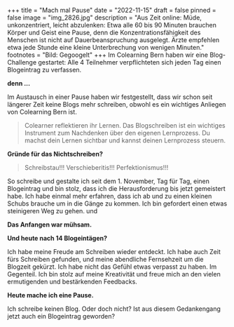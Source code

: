 +++
title = "Mach mal Pause"
date = "2022-11-15"
draft = false
pinned = false
image = "img_2826.jpg"
description = "Aus Zeit online: Müde, unkonzentriert, leicht abzulenken: Etwa alle 60 bis 90 Minuten brauchen Körper und Geist eine Pause, denn die Konzentrationsfähigkeit des Menschen ist nicht auf Dauerbeanspruchung ausgelegt. Ärzte empfehlen etwa jede Stunde eine kleine Unterbrechung von wenigen Minuten."
footnotes = "Bild: Gegoogelt"
+++
Im Colearning Bern haben wir eine Blog-Challenge gestartet: Alle 4 Teilnehmer verpflichteten sich jeden Tag einen Blogeintrag zu verfassen.

**denn ...**

Im Austausch in einer Pause haben wir festgestellt, dass wir schon seit längerer Zeit keine Blogs mehr schreiben, obwohl es ein wichtiges Anliegen von Colearning Bern ist. 

> Colearner reflektieren ihr Lernen. Das Blogschreiben ist ein wichtiges Instrument zum Nachdenken über den eigenen Lernprozess. Du machst dein Lernen sichtbar und kannst deinen Lernprozess steuern. 

**Gründe für das Nichtschreiben?**

> Schreibstau!!! Verschieberitis!!! Perfektionismus!!! 

So schreibe und gestalte ich seit dem 1. November, Tag für Tag, einen Blogeintrag und bin stolz, dass ich die Herausforderung bis jetzt gemeistert habe. Ich habe einmal mehr erfahren, dass ich ab und zu einen kleinen Schubs brauche um in die Gänge zu kommen. Ich bin gefordert einen etwas steinigeren Weg zu gehen. und 

**Das Anfangen war mühsam.**

**Und heute nach 14 Blogeintägen?**

Ich habe meine Freude am Schreiben wieder entdeckt. Ich habe auch Zeit fürs Schreiben gefunden, und meine abendliche Fernsehzeit um die Blogzeit gekürzt. Ich habe nicht das Gefühl etwas verpasst zu haben. Im Gegenteil. Ich bin stolz auf meine Kreativität und freue mich an den vielen ermutigenden und bestärkenden Feedbacks.

**Heute mache ich eine Pause.** 

Ich schreibe keinen Blog. Oder doch nicht? Ist aus diesem Gedankengang jetzt auch ein Blogeintrag geworden?